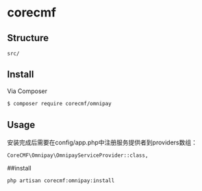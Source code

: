 # corecmf

## Structure

```     
src/
```

## Install

Via Composer

```bash
$ composer require corecmf/omnipay
```

## Usage
安装完成后需要在config/app.php中注册服务提供者到providers数组：
```
CoreCMF\Omnipay\OmnipayServiceProvider::class,
```
##install   
```
php artisan corecmf:omnipay:install
```
